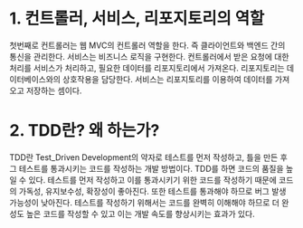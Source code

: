 # 1. 컨트롤러, 서비스, 리포지토리의 역할

첫번째로 컨트롤러는 웹 MVC의 컨트롤러 역할을 한다. 즉 클라이언트와 백엔드 간의 통신을 관리한다. 서비스는 비즈니스 로직을 구현한다. 컨트롤러에서 받은 요청에 대한 처리를 서비스가 처리하고, 필요한 데이터를 리포지토리에서 가져온다. 리포지토리는 데이터베이스와의 상호작용을 담당한다. 서비스는 리포지토리를 이용하여 데이터를 가져오고 저장하는 셈이다. 


# 2. TDD란? 왜 하는가?
TDD란 Test_Driven Development의 약자로 테스트를 먼저 작성하고, 틀을 만든 후 그 테스트를 통과시키는 코드를 작성하는 개발 방법이다. TDD를 하면 코드의 품질을 높일 수 있다. 테스트를 먼저 작성하고 이를 통과시키기 위한 코드를 작성하기 때문에 코드의 가독성, 유지보수성, 확장성이 좋아진다. 또한 테스트를 통과해야 하므로 버그 발생 가능성이 낮아진다. 테스트를 작성하기 위해서는 코드를 완벽히 이해해야 하므로 더 완성도 높은 코드를 작성할 수 있고 이는 개발 속도를 향상시키는 효과가 있다.
